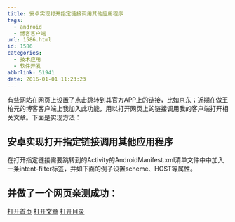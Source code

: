 ```yaml
---
title: 安卓实现打开指定链接调用其他应用程序
tags:
  - android
  - 博客客户端
url: 1586.html
id: 1586
categories:
  - 技术应用
  - 软件开发
abbrlink: 51941
date: 2016-01-01 11:23:23
---
```


有些网站在网页上设置了点击跳转到其官方APP上的链接，比如京东；近期在做王柏元的博客客户端上我加入此功能，用以打开网页上的链接调用我的客户端打开相关文章。下面是实现方法：

安卓实现打开指定链接调用其他应用程序
------------------

在打开指定链接需要跳转到的Activity的AndroidManifest.xml清单文件中中加入一条intent-filter标签，并如下面的例子设置scheme、HOST等属性。

 <intent-filter>
                <action android:name="android.intent.action.MAIN" />
                <category android:name="android.intent.category.LAUNCHER" />
            </intent-filter>
            <intent-filter>
                <action android:name="android.intent.action.VIEW"/>
                <category android:name="android.intent.category.DEFAULT" />
                <category android:name="android.intent.category.BROWSABLE" />
                <data android:scheme="wbyblog" android:host="wangbaiyuan.cn"
                    android:pathPrefix="/home"/>
</intent-filter>

并做了一个网页亲测成功：
------------

<a href="wbyblog://wangbaiyuan.cn/home">打开首页</a><!--这就是上面mainActivity的调用-->
<a href="wbyblog://wangbaiyuan.cn/post?postid=1024&amp;title=安卓如何实现浏览器调用其他应用程序">打开文章</a>
<a href="wbyblog://wangbaiyuan.cn/category?id=10">打开目录</a>